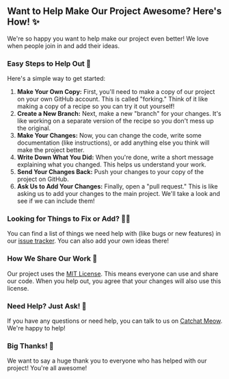 ## Want to Help Make Our Project Awesome? Here's How! ✨

We're so happy you want to help make our project even better! We love when people join in and add their ideas.

### Easy Steps to Help Out 🚀

Here's a simple way to get started:

1.  **Make Your Own Copy:** First, you'll need to make a copy of our project on your own GitHub account. This is called "forking." Think of it like making a copy of a recipe so you can try it out yourself!
2.  **Create a New Branch:** Next, make a new "branch" for your changes. It's like working on a separate version of the recipe so you don't mess up the original.
3.  **Make Your Changes:** Now, you can change the code, write some documentation (like instructions), or add anything else you think will make the project better.
4.  **Write Down What You Did:** When you're done, write a short message explaining what you changed. This helps us understand your work.
5.  **Send Your Changes Back:** Push your changes to your copy of the project on GitHub.
6.  **Ask Us to Add Your Changes:** Finally, open a "pull request." This is like asking us to add your changes to the main project. We'll take a look and see if we can include them!

### Looking for Things to Fix or Add? 🐞💡

You can find a list of things we need help with (like bugs or new features) in our [issue tracker](https://github.com/teslakitty/issue). You can also add your own ideas there!

### How We Share Our Work 📜

Our project uses the [MIT License](https://opensource.org/licenses/MIT). This means everyone can use and share our code. When you help out, you agree that your changes will also use this license.

### Need Help? Just Ask! 🙋

If you have any questions or need help, you can talk to us on [Catchat Meow](https://catchat-meow.netlify.app/). We're happy to help!

### Big Thanks! 🎉

We want to say a huge thank you to everyone who has helped with our project! You're all awesome!